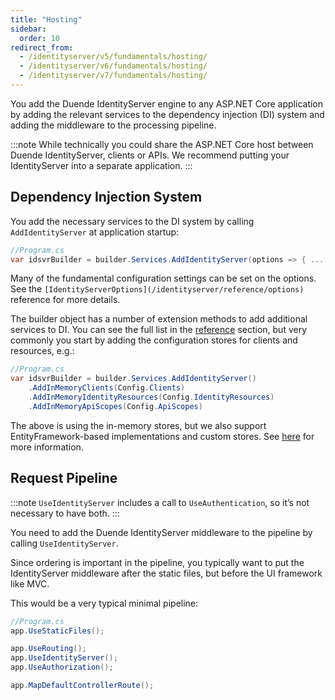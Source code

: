 ```yaml
---
title: "Hosting"
sidebar:
  order: 10
redirect_from:
  - /identityserver/v5/fundamentals/hosting/
  - /identityserver/v6/fundamentals/hosting/
  - /identityserver/v7/fundamentals/hosting/
---
```


You add the Duende IdentityServer engine to any ASP.NET Core application by adding the relevant services to the
dependency injection (DI) system and adding the middleware to the processing pipeline.

:::note
While technically you could share the ASP.NET Core host between Duende IdentityServer, clients or APIs. We recommend
putting your IdentityServer into a separate application.
:::

## Dependency Injection System

You add the necessary services to the DI system by calling `AddIdentityServer` at application startup:

```cs
//Program.cs
var idsvrBuilder = builder.Services.AddIdentityServer(options => { ... });
```

Many of the fundamental configuration settings can be set on the options. See the
`[IdentityServerOptions](/identityserver/reference/options)` reference for more details.

The builder object has a number of extension methods to add additional services to DI.
You can see the full list in the [reference](/identityserver/reference/di) section, but very commonly you start by
adding the configuration stores for clients and resources, e.g.:

```cs
//Program.cs
var idsvrBuilder = builder.Services.AddIdentityServer()
    .AddInMemoryClients(Config.Clients)
    .AddInMemoryIdentityResources(Config.IdentityResources)
    .AddInMemoryApiScopes(Config.ApiScopes)
```

The above is using the in-memory stores, but we also support EntityFramework-based implementations and custom stores.
See [here](/identityserver/data) for more information.

## Request Pipeline

:::note
`UseIdentityServer` includes a call to `UseAuthentication`, so it’s not necessary to have both.
:::

You need to add the Duende IdentityServer middleware to the pipeline by calling `UseIdentityServer`.

Since ordering is important in the pipeline, you typically want to put the IdentityServer middleware after the static
files, but before the UI framework like MVC.

This would be a very typical minimal pipeline:

```cs
//Program.cs
app.UseStaticFiles();

app.UseRouting();
app.UseIdentityServer();
app.UseAuthorization();

app.MapDefaultControllerRoute();
```


